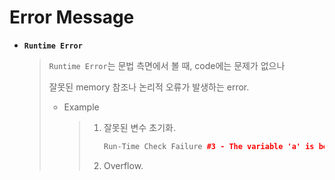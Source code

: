 # Error Message

* **`Runtime Error`**

  > `Runtime Error`는 문법 측면에서 볼 때, code에는 문제가 없으나
  >
  > 잘못된 memory 참조나 논리적 오류가 발생하는 error.
  >
  > * Example
  >
  >   > 1. 잘못된 변수 초기화.
  >   >
  >   >    ```c++
  >   >    Run-Time Check Failure #3 - The variable 'a' is being used without being initialized.
  >   >    ```
  >   >
  >   > 2. Overflow.


